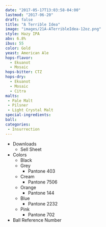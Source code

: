 ```yaml
---
date: "2017-05-17T13:03:58-04:00"
lastmod: "2017-06-20"
draft: false
title: "A Terrible Idea"
image: "images/21A-ATerribleIdea-12oz.png"
style: Hazy IPA
abv: 6.8%
ibus: 55
color: Gold
yeast: American Ale
hops-flavor:
  - Ekuanot
  - Mosaic
hops-bitter: CTZ
hops-dry:
  - Ekuanot
  - Mosaic
  - Citra
malts:
 - Pale Malt
 - Pilsner
 - Light Crystal Malt
special-ingredients:
ball:
categories:
 - Insurrection
---
```

- Downloads
  - Sell Sheet
- Colors
  - Black
  - Grey
      - Pantone 403
  - Cream
      - Pantone 7506
  - Orange
      - Pantone 144
  - Blue
      - Pantone 2232
  - Pink
      - Pantone 702
- Ball Reference Number
